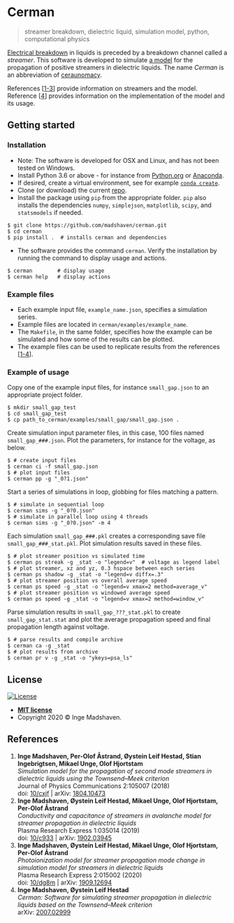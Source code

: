 

# Cerman
<!-- **Simulating streamer propagation in dielectric liquids** -->
> streamer breakdown, dielectric liquid, simulation model, python, computational physics
<!-- 
[![License](http://img.shields.io/:license-mit-blue.svg?style=flat-square)](http://badges.mit-license.org)
 -->

[Electrical breakdown](https://en.wikipedia.org/wiki/Electrical_breakdown)
in liquids is preceded by a breakdown channel called a _streamer_.
This software is developed to simulate 
[a model](https://dx.doi.org/10/cxjf) 
for the propagation of positive streamers in dielectric liquids. 
The name _Cerman_ is an abbreviation of 
[ceraunomacy](https://en.wiktionary.org/wiki/ceraunomancy).

References [[1-3](#references)] provide information on streamers and the model.
Reference [[4](#references)] provides information on the implementation of the model and its usage.


## Getting started

### Installation
- Note: The software is developed for OSX and Linux, and has not been tested on Windows.
- Install Python 3.6 or above - for instance from
[Python.org](https://www.python.org/downloads/)
or
[Anaconda](https://www.anaconda.com/products/individual#Downloads).
- If desired, create a virtual environment, see for example [`conda create`](https://docs.conda.io/projects/conda/en/latest/user-guide/tasks/manage-environments.html#creating-an-environment-with-commands).
- Clone (or download) the current [repo](https://github.com/madshaven/cerman).
- Install the package using `pip` from the appropriate folder. `pip` also installs the dependencies 
`numpy`,
`simplejson`,
`matplotlib`,
`scipy`,
and
`statsmodels` if needed.
```shell
$ git clone https://github.com/madshaven/cerman.git
$ cd cerman
$ pip install .  # installs cerman and dependencies
```
- The software provides the command `cerman`.
Verify the installation by running the command to display usage and actions.
```shell
$ cerman        # display usage
$ cerman help   # display actions
```


### Example files
- Each example input file, `example_name.json`, specifies a simulation series.
- Example files are located in `cerman/examples/example_name`.
- The `Makefile`, in the same folder, specifies how the example can be simulated and how some of the results can be plotted.
- The example files can be used to replicate results from 
the references [[1-4](#references)].


### Example of usage
Copy one of the example input files,
for instance `small_gap.json`
 to an appropriate project folder.
```shell
$ mkdir small_gap_test
$ cd small_gap_test
$ cp path_to_cerman/examples/small_gap/small_gap.json .
```
Create simulation input parameter files, 
in this case, 100 files named `small_gap_###.json`.
Plot the parameters, for instance for the voltage, as below.
```shell
$ # create input files
$ cerman ci -f small_gap.json
$ # plot input files
$ cerman pp -g "_0?1.json"
```
Start a series of simulations in loop, globbing for files matching a pattern.
```shell
$ # simulate in sequential loop
$ cerman sims -g "_0?0.json"
$ # simulate in parallel loop using 4 threads
$ cerman sims -g "_0?0.json" -m 4
```
Each simulation `small_gap_###.pkl` 
creates a corresponding save file `small_gap_###_stat.pkl`.
Plot simulation results saved in these files.
```shell
$ # plot streamer position vs simulated time
$ cerman ps streak -g _stat -o "legend=v"  # voltage as legend label
$ # plot streamer, xz and yz, 0.3 hspace between each series
$ cerman ps shadow -g _stat -o "legend=v diffx=.3"
$ # plot streamer position vs overall average speed
$ cerman ps speed -g _stat -o "legend=v xmax=2 method=average_v"
$ # plot streamer position vs windowed average speed
$ cerman ps speed -g _stat -o "legend=v xmax=2 method=window_v"
```
Parse simulation results in `small_gap_???_stat.pkl` to create `small_gap_stat.stat` 
and
plot the average propagation speed and final propagation length against voltage.
```shell
$ # parse results and compile archive
$ cerman ca -g _stat
$ # plot results from archive
$ cerman pr v -g _stat -o "ykeys=psa_ls"
```

  
## License

[![License](http://img.shields.io/:license-mit-blue.svg?style=flat-square)](http://badges.mit-license.org)

- **[MIT license](http://opensource.org/licenses/mit-license.php)**
- Copyright 2020 © Inge Madshaven.


## References

1. **Inge Madshaven, Per-Olof Åstrand, Øystein Leif Hestad,
Stian Ingebrigtsen, Mikael Unge, Olof Hjortstam**\
_Simulation model for the propagation of second mode streamers
in dielectric liquids using the Townsend–Meek criterion_\
Journal of Physics Communications 2:105007 (2018)\
doi: [10/cxjf](https://dx.doi.org/10/cxjf) | arXiv: [1804.10473](https://arxiv.org/abs/1804.10473)
1. **Inge Madshaven, Øystein Leif Hestad,
Mikael Unge, Olof Hjortstam, Per-Olof Åstrand**\
_Conductivity and capacitance of streamers in avalanche model
for streamer propagation in dielectric liquids_\
Plasma Research Express 1:035014 (2019)\
doi: [10/c933](https://dx.doi.org/10/c933) | arXiv: [1902.03945](https://arxiv.org/abs/1902.03945)
1. **Inge Madshaven, Øystein Leif Hestad,
Mikael Unge, Olof Hjortstam, Per-Olof Åstrand**\
_Photoionization model for streamer propagation mode change
in simulation model for streamers in dielectric liquids_\
Plasma Research Express 2:015002 (2020)\
doi: [10/dg8m](https://dx.doi.org/10/dg8m) | arXiv: [1909.12694](https://arxiv.org/abs/1909.12694)
1. **Inge Madshaven, Øystein Leif Hestad**\
_Cerman: Software for simulating streamer propagation
in dielectric liquids based on the Townsend–Meek criterion_\
arXiv: [2007.02999](https://arxiv.org/abs/2007.02999)
